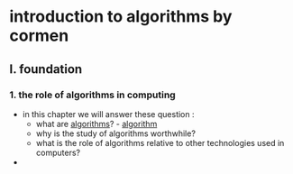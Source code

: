 # introduction to algorithms by cormen



## I. foundation
### 1. the role of algorithms in computing
- in this chapter we will answer these question :
    - what are [algorithms](algorithms)?  - [algorithm](algorithm)
    - why is the study of algorithms worthwhile?
    - what is the role of algorithms relative to other technologies used in computers?
- 
